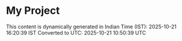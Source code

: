 # My Project

This content is dynamically generated in Indian Time (IST): 2025-10-21 16:20:39 IST
Converted to UTC: 2025-10-21 10:50:39 UTC
